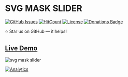# SVG MASK SLIDER

[![GitHub Issues](https://img.shields.io/badge/contributions-welcome-brightgreen.svg?style=flat)](https://github.com/alikinvv/svg-mask-slider/issues)  [![HitCount](http://hits.dwyl.com/alikinvv/svg-mask-slider.svg)](http://hits.dwyl.com/alikinvv/svg-mask-slider)  [![License](https://img.shields.io/badge/license-MIT-blue.svg)](https://opensource.org/licenses/MIT)  [![Donations Badge](https://yourdonation.rocks/images/badge.svg)](https://www.paypal.me/alikinvv)

:star: Star us on GitHub — it helps!

## [Live Demo](https://alikinvv.github.io/svg-mask-slider/)

![svg mask slider](https://cdn.dribbble.com/users/1773016/screenshots/6070854/3.gif)

[![Analytics](https://ga-beacon.appspot.com/UA-31485994-5/svg-mask-slider-repo)](https://github.com/alikinvv/svg-mask-slider)
